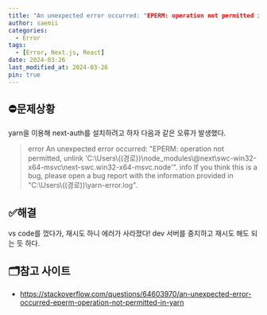```yaml
---
title: "An unexpected error occurred: "EPERM: operation not permitted in~""
author: saemii
categories:
  - Error
tags:
  - [Error, Next.js, React]
date: 2024-03-26
last_modified_at: 2024-03-26
pin: true
---
```


## ⛔문제상황

yarn을 이용해 next-auth를 설치하려고 하자 다음과 같은 오류가 발생했다.

> error An unexpected error occurred: "EPERM: operation not permitted, unlink 'C:\\Users\\((경로))\\node_modules\\@next\\swc-win32-x64-msvc\\next-swc.win32-x64-msvc.node'".
> info If you think this is a bug, please open a bug report with the information provided in "C:\\Users\\((경로))\\yarn-error.log".

## ✅해결

vs code를 껐다가, 재시도 하니 에러가 사라졌다!
dev 서버를 중지하고 재시도 해도 되는 듯 하다.

## 🗂️참고 사이트

- <https://stackoverflow.com/questions/64603970/an-unexpected-error-occurred-eperm-operation-not-permitted-in-yarn>
